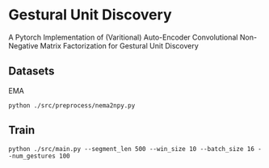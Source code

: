 # Gestural Unit Discovery

A Pytorch Implementation of (Varitional) Auto-Encoder Convolutional Non-Negative Matrix Factorization for Gestural Unit Discovery

## Datasets

EMA

```
python ./src/preprocess/nema2npy.py
```

## Train


```
python ./src/main.py --segment_len 500 --win_size 10 --batch_size 16 --num_gestures 100
```

